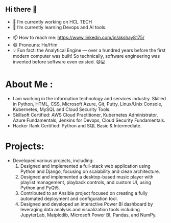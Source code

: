 ## Hi there 👋

<!--
**akshay8175/akshay8175** is a ✨ _special_ ✨ repository because its `README.md` (this file) appears on your GitHub profile.

Here are some ideas to get you started:
-->
- 🔭 I’m currently working on HCL TECH
- 🌱 I’m currently learning Devops and AI tools. 

<!-- - 👯 I’m looking to collaborate on ... 
- 🤔 I’m looking for help with ... 
- 💬 Ask me about ... -->
- 📫 How to reach me: https://www.linkedin.com/in/akshay8175/ 
- 😄 Pronouns: He/Him
- 💡 Fun fact: the Analytical Engine — over a hundred years before the first modern computer was built! So technically, software engineering was invented before software even existed. 😄💻

# About Me :

- I am working in the information technology and services industry. Skilled in Python, HTML, CSS, Microsoft Azure, Git, Putty, Linux/Unix Console, Kubernetes, MySQL and Cloud Security Tools.
- Skillsoft Certified: AWS Cloud Practitioner, Kubernetes Administrator, Azure Fundamentals, Jenkins for Devops, Cloud Security Fundamentals.
- Hacker Rank Certified: Python and SQL Basic & Intermediate.

# Projects:
  - Developed various projects, including:
    1. Designed and implemented a full-stack web application using Python and Django, focusing on scalability and clean architecture.
    2. Designed and implemented a desktop-based music player with playlist management, playback controls, and custom UI, using Python and PyQt5.
    3. Contributed to an Ansible project focused on creating a fully automated deployment and configuration tool.
    4. Designed and developed an interactive Power BI dashboard by leveraging data analysis and visualization tools including JupyterLab, Matplotlib, Microsoft Power BI, Pandas, and NumPy.
